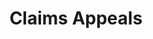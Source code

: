 ---
title: Claims Appeals
longTitle: 'Claims, Appeals'
tags:
- gccommon
relatedTerm:
- "[[Complaints]]"
---